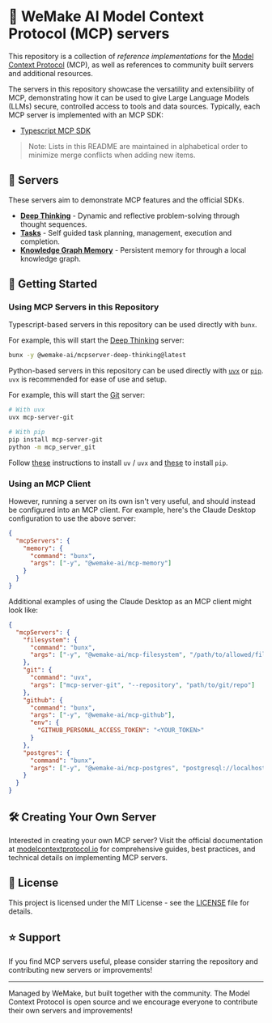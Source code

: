 # 💙 WeMake AI Model Context Protocol (MCP) servers

This repository is a collection of _reference implementations_ for the
[Model Context Protocol](https://modelcontextprotocol.io/) (MCP), as well as
references to community built servers and additional resources.

The servers in this repository showcase the versatility and extensibility of
MCP, demonstrating how it can be used to give Large Language Models (LLMs)
secure, controlled access to tools and data sources. Typically, each MCP server
is implemented with an MCP SDK:

- [Typescript MCP SDK](https://github.com/modelcontextprotocol/typescript-sdk)

> Note: Lists in this README are maintained in alphabetical order to minimize
> merge conflicts when adding new items.

## 🌟 Servers

These servers aim to demonstrate MCP features and the official SDKs.

- **[Deep Thinking](src/deep-thinking)** - Dynamic and reflective
  problem-solving through thought sequences.
- **[Tasks](src/tasks)** - Self guided task planning, management, execution and
  completion.
- **[Knowledge Graph Memory](src/knowledge-graph-memory)** - Persistent memory
  for through a local knowledge graph.

## 🚀 Getting Started

### Using MCP Servers in this Repository

Typescript-based servers in this repository can be used directly with `bunx`.

For example, this will start the [Deep Thinking](src/deep-thinking) server:

```sh
bunx -y @wemake-ai/mcpserver-deep-thinking@latest
```

Python-based servers in this repository can be used directly with
[`uvx`](https://docs.astral.sh/uv/concepts/tools/) or
[`pip`](https://pypi.org/project/pip/). `uvx` is recommended for ease of use and
setup.

For example, this will start the [Git](src/git) server:

```sh
# With uvx
uvx mcp-server-git

# With pip
pip install mcp-server-git
python -m mcp_server_git
```

Follow [these](https://docs.astral.sh/uv/getting-started/installation/)
instructions to install `uv` / `uvx` and
[these](https://pip.pypa.io/en/stable/installation/) to install `pip`.

### Using an MCP Client

However, running a server on its own isn't very useful, and should instead be
configured into an MCP client. For example, here's the Claude Desktop
configuration to use the above server:

```json
{
  "mcpServers": {
    "memory": {
      "command": "bunx",
      "args": ["-y", "@wemake-ai/mcp-memory"]
    }
  }
}
```

Additional examples of using the Claude Desktop as an MCP client might look
like:

```json
{
  "mcpServers": {
    "filesystem": {
      "command": "bunx",
      "args": ["-y", "@wemake-ai/mcp-filesystem", "/path/to/allowed/files"]
    },
    "git": {
      "command": "uvx",
      "args": ["mcp-server-git", "--repository", "path/to/git/repo"]
    },
    "github": {
      "command": "bunx",
      "args": ["-y", "@wemake-ai/mcp-github"],
      "env": {
        "GITHUB_PERSONAL_ACCESS_TOKEN": "<YOUR_TOKEN>"
      }
    },
    "postgres": {
      "command": "bunx",
      "args": ["-y", "@wemake-ai/mcp-postgres", "postgresql://localhost/mydb"]
    }
  }
}
```

## 🛠️ Creating Your Own Server

Interested in creating your own MCP server? Visit the official documentation at
[modelcontextprotocol.io](https://modelcontextprotocol.io/introduction) for
comprehensive guides, best practices, and technical details on implementing MCP
servers.

## 📜 License

This project is licensed under the MIT License - see the [LICENSE](LICENSE) file
for details.

## ⭐ Support

If you find MCP servers useful, please consider starring the repository and
contributing new servers or improvements!

---

Managed by WeMake, but built together with the community. The Model Context
Protocol is open source and we encourage everyone to contribute their own
servers and improvements!
